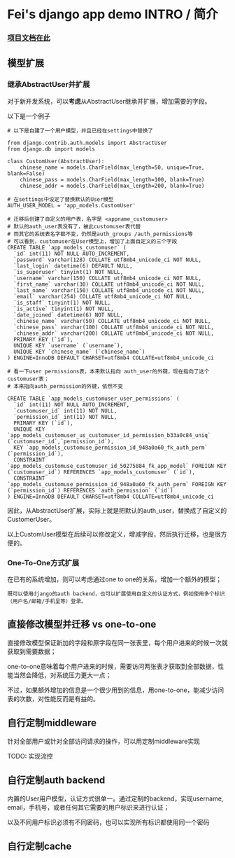 # Fei's django app demo INTRO / 简介

### [项目文档在此](https://fei.readthedocs.io/zh_CN/latest/)

## 模型扩展

### 继承AbstractUser并扩展

对于新开发系统，可以**考虑**从AbstractUser继承并扩展，增加需要的字段。

以下是一个例子

```
# 以下是自建了一个用户模型，并且已经在settings中替换了

from django.contrib.auth.models import AbstractUser
from django.db import models

class CustomUser(AbstractUser):
    chinese_name = models.CharField(max_length=50, unique=True, blank=False)
    chinese_pass = models.CharField(max_length=100, blank=True)
    chinese_addr = models.CharField(max_length=200, blank=True)

# 在settings中设定了替换默认的User模型
AUTH_USER_MODEL = 'app_models.CustomUser'

# 迁移后创建了自定义的用户表，名字是 <appname_customuser>
# 默认的auth_user表没有了，被此customuser表代替
# 而其它的系统表名字都不变，仍然是auth_groups /auth_permissions等
# 可以看到，customuser在User模型上，增加了上面自定义的三个字段
CREATE TABLE `app_models_customuser` (
  `id` int(11) NOT NULL AUTO_INCREMENT,
  `password` varchar(128) COLLATE utf8mb4_unicode_ci NOT NULL,
  `last_login` datetime(6) DEFAULT NULL,
  `is_superuser` tinyint(1) NOT NULL,
  `username` varchar(150) COLLATE utf8mb4_unicode_ci NOT NULL,
  `first_name` varchar(30) COLLATE utf8mb4_unicode_ci NOT NULL,
  `last_name` varchar(150) COLLATE utf8mb4_unicode_ci NOT NULL,
  `email` varchar(254) COLLATE utf8mb4_unicode_ci NOT NULL,
  `is_staff` tinyint(1) NOT NULL,
  `is_active` tinyint(1) NOT NULL,
  `date_joined` datetime(6) NOT NULL,
  `chinese_name` varchar(50) COLLATE utf8mb4_unicode_ci NOT NULL,
  `chinese_pass` varchar(100) COLLATE utf8mb4_unicode_ci NOT NULL,
  `chinese_addr` varchar(200) COLLATE utf8mb4_unicode_ci NOT NULL,
  PRIMARY KEY (`id`),
  UNIQUE KEY `username` (`username`),
  UNIQUE KEY `chinese_name` (`chinese_name`)
) ENGINE=InnoDB DEFAULT CHARSET=utf8mb4 COLLATE=utf8mb4_unicode_ci

# 看一下user permissions表，本来默认指向 auth_user的外键，现在指向了这个customuser表；
# 本来指向auth_permission的外键，依然不变

CREATE TABLE `app_models_customuser_user_permissions` (
  `id` int(11) NOT NULL AUTO_INCREMENT,
  `customuser_id` int(11) NOT NULL,
  `permission_id` int(11) NOT NULL,
  PRIMARY KEY (`id`),
  UNIQUE KEY `app_models_customuser_us_customuser_id_permission_b33a0c84_uniq` (`customuser_id`,`permission_id`),
  KEY `app_models_customuse_permission_id_948a0a60_fk_auth_perm` (`permission_id`),
  CONSTRAINT `app_models_customuse_customuser_id_50275884_fk_app_model` FOREIGN KEY (`customuser_id`) REFERENCES `app_models_customuser` (`id`),
  CONSTRAINT `app_models_customuse_permission_id_948a0a60_fk_auth_perm` FOREIGN KEY (`permission_id`) REFERENCES `auth_permission` (`id`)
) ENGINE=InnoDB DEFAULT CHARSET=utf8mb4 COLLATE=utf8mb4_unicode_ci
```

因此，从AbstractUser扩展，实际上就是把默认的auth_user，替换成了自定义的CustomerUser。

以上CustomUser模型在后续可以修改定义，增减字段，然后执行迁移，也是很方便的。

### One-To-One方式扩展

在已有的系统增加，则可以考虑通过one to one的关系，增加一个额外的模型；

```
既可以使用django的auth backend，也可以扩展使用自定义的认证方式，例如使用多个标识（用户名/邮箱/手机呈等）登录。
```

## 直接修改模型并迁移 vs one-to-one 

直接修改模型保证新加的字段和原字段在同一张表里，每个用户进来的时候一次就获取到需要数据；

one-to-one意味着每个用户进来的时候，需要访问两张表才获取到全部数据，性能当然会降低，对系统压力更大一点；

不过，如果额外增加的信息是一个很少用到的信息，用one-to-one，能减少访问表的次数，对性能反而是有益的。

## 自行定制middleware

针对全部用户或针对全部访问请求的操作，可以用定制middleware实现

TODO: 实现流控

## 自行定制auth backend

内置的User用户模型，认证方式很单一。通过定制的backend，实现username, email，手机号，或者任何其它需要的用户标识来进行认证；

以及不同用户标识必须有不同密码，也可以实现所有标识都使用同一个密码


## 自行定制cache





